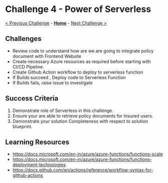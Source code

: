 # Challenge 4 - Power of Serverless

[< Previous Challenge](./Challenge03.md) - **[Home](../README.md)** - [Next Challenge >](./Challenge05.md)

## Challenges

- Review code to understand how are we are going to integrate policy document with Frontend Website
- Create necessary Azure resources as required before starting with CI/CD Pipeline.
- Create Github Action workflow to deploy to serverless function
- If Builds succeed , Deploy code to Serverless Function
- If Builds fails, raise issue to investigate


## Success Criteria

1. Demonstrate role of Serverless in this challenge.
2. Ensure your are able to retrieve policy documents for Insured users.
3. Demonstrate your solution Completeness with respect to solution blueprint.


## Learning Resources

- <https://docs.microsoft.com/en-in/azure/azure-functions/functions-scale>
- <https://docs.microsoft.com/en-in/azure/azure-functions/functions-deployment-technologies>
- <https://docs.github.com/en/actions/reference/workflow-syntax-for-github-actions>
